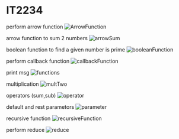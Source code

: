 # IT2234
perform arrow function
![ArrowFunction](https://github.com/user-attachments/assets/e57d51a8-be63-4707-a8ea-ae4fd27f342e)

arrow function to sum 2 numbers
![arrowSum](https://github.com/user-attachments/assets/d84ddc15-8d78-43ff-b8db-a3e2cc21f2cb)

boolean function to find a given number is prime
![booleanFunction](https://github.com/user-attachments/assets/dd8868f1-7700-4216-a2f6-28cf7724fb89)

perform callback function
![callbackFunction](https://github.com/user-attachments/assets/d1a761ab-d695-4815-882e-0a08d40cc905)

print msg
![functions](https://github.com/user-attachments/assets/ea0fc40f-aa0c-47bd-941e-7686ce44a505)

multiplication
![multTwo](https://github.com/user-attachments/assets/c76662e8-b9dc-46dd-af17-a739f487cc5c)

operators (sum,sub)
![operator](https://github.com/user-attachments/assets/370e59dc-68e0-4093-bf14-bfd8e1eb16ac)

default and rest parametors
![parameter](https://github.com/user-attachments/assets/a8ab788a-446f-48ab-a24a-b6069d1f2859)

recursive function 
![recursiveFunction](https://github.com/user-attachments/assets/b2f90e23-3664-428c-8bc6-aef66bd1902a)

perform reduce
![reduce](https://github.com/user-attachments/assets/0f142a62-abcf-4a94-ab29-7c80b64843e1)
